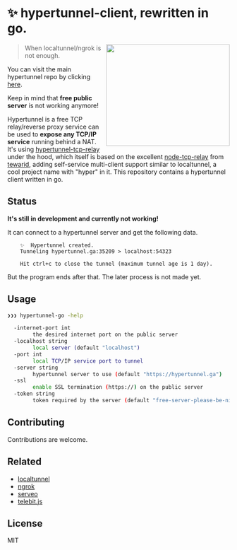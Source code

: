 # ✨  hypertunnel-client, rewritten in go.

<a href="https://github.com/berstend/hypertunnel"><img src="https://i.stack.imgur.com/MN8RF.gif" width="280px" height="230px" align="right" /></a>

> When localtunnel/ngrok is not enough.

You can visit the main hypertunnel repo by clicking [here](https://github.com/berstend/hypertunnel). 

Keep in mind that **free public server** is not working anymore!

Hypertunnel is a free TCP relay/reverse proxy service can be used to **expose any TCP/IP service** running behind a NAT. It's using [hypertunnel-tcp-relay](/packages/hypertunnel-tcp-relay) under the hood, which itself is based on the excellent [node-tcp-relay](https://github.com/tewarid/node-tcp-relay) from [tewarid](https://github.com/tewarid), adding self-service multi-client support similar to localtunnel, a cool project name with "hyper" in it. This repository contains a hypertunnel client written in go.

## Status

**It's still in development and currently not working!**

It can connect to a hypertunnel server and get the following data.

        ✨  Hypertunnel created.
        Tunneling hypertunnel.ga:35209 > localhost:54323

        Hit ctrl+c to close the tunnel (maximum tunnel age is 1 day).

But the program ends after that. The later process is not made yet.

## Usage
```bash
❯❯❯ hypertunnel-go -help

  -internet-port int
        the desired internet port on the public server
  -localhost string
        local server (default "localhost")
  -port int
        local TCP/IP service port to tunnel
  -server string
        hypertunnel server to use (default "https://hypertunnel.ga")
  -ssl
        enable SSL termination (https://) on the public server
  -token string
        token required by the server (default "free-server-please-be-nice")
```


## Contributing

Contributions are welcome.

## Related

- [localtunnel](https://github.com/localtunnel/localtunnel)
- [ngrok](https://ngrok.com/)
- [serveo](https://serveo.net/)
- [telebit.js](https://git.coolaj86.com/coolaj86/telebit.js)

## License

MIT
